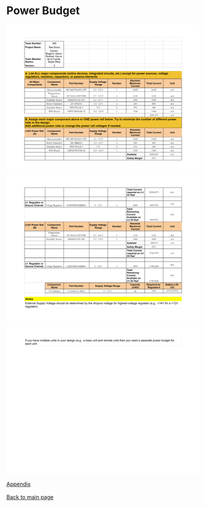 # Power Budget

![JPG Image](docs/Power_Budget_Updated-1.png)
![JPG Image](docs/Power_Budget_Updated-2.png)
![JPG Image](docs/Power_Budget_Updated-3.png)

[Appendix](./appendix.md)<br><br>
[Back to main page](./index.md)
